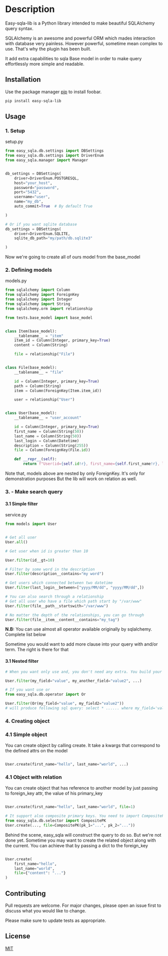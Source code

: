 # Description

Easy-sqla-lib is a Python library intended to make beautiful SQLAlchemy query syntax.

SQLAlchemy is an awesome and powerful ORM which mades interaction with database very painless. However powerful, sometime mean complex to use.
That's why the plugin has been built.

It add extra capabilities to sqla Base model in order to make query effortlessly more simple and readable.


## Installation

Use the package manager [pip](https://pip.pypa.io/en/stable/) to install foobar.

```bash
pip install easy-sqla-lib
```

## Usage
### 1. Setup 

setup.py
```python
from easy_sqla.db.settings import DBSettings
from easy_sqla.db.settings import DriverEnum
from easy_sqla.manager import Manager


db_settings = DBSettings(
    driver=DriverEnum.POSTGRESQL,
    host="your_host",
    password="password",
    port="5432",
    username="user",
    name="my_db",
    auto_commit=True  # By default True

)

# Or if you want sqlite database
db_settings = DBSettings(
    driver=DriverEnum.SQLITE,
    sqlite_db_path="my/path/db.sqlite3"

)

```

Now we're going to create all of ours model from the base_model

### 2. Defining models 
models.py
```python
from sqlalchemy import Column
from sqlalchemy import ForeignKey
from sqlalchemy import Integer
from sqlalchemy import String
from sqlalchemy.orm import relationship

from tests.base_model import base_model


class Item(base_model):
    __tablename__ = "item"
    item_id = Column(Integer, primary_key=True)
    content = Column(String)

    file = relationship("File")


class File(base_model):
    __tablename__ = "file"

    id = Column(Integer, primary_key=True)
    path = Column(String)
    item = Column(ForeignKey(Item.item_id))

    user = relationship("User")


class User(base_model):
    __tablename__ = "user_account"

    id = Column(Integer, primary_key=True)
    first_name = Column(String(50))
    last_name = Column(String(50))
    last_login = Column(Datetime)
    description = Column(String(255))
    file = Column(ForeignKey(File.id))

    def __repr__(self):
        return f"User(id={self.id!r}, first_name={self.first_name!r}, last_name={self.last_name!r})"

```
Note that, models above are nested by only ForeignKey. It's only for demonstration purposes
But the lib will work on relation as well.

### 3. - Make search query
#### 3.1 Simple filter
service.py
```python
from models import User


# Get all user
User.all()

# Get user when id is greater than 10

User.filter(id__gt=10)

# Filter by some word in the description
User.filter(description__contains="my word")

# Get users which connected between two datetime
User.filter(last_login__between=["yyyy/MM/dd", "yyyy/MM/dd",])

# You can also search through a relationship 
# Get all user who have a file which path start by "/var/www"
User.filter(file__path__startswith="/var/www")

# No matter the depth of the relationships, you can go through
User.filter(file__item__content__contains="my_tag")

```
**N.B:** You can use almost all operator available originally by sqlalchemy. Complete list below

Sometime you would want to add more clause into your query with and/or term. The right is there for that

#### 3.1  Nested filter
```python
# When you want only use and, you don't need any extra. You build your query in kwargs

User.filter(my_field="value", my_another_field="value2", ...)

# If you want use or
from easy_sqla.db.operator import Or

User.filter(Or(my_field="value", my_field2="value2"))
# will produce following sql query: select * ...... where my_field='value' or my_field2='value2'

```

### 4. Creating object 
### 4.1 Simple object
You can create object by calling create. It take a kwargs that correspond to the defined attrs on the model

```python

User.create(first_name="hello", last_name="world", ...)
```

### 4.1 Object with relation
You can create object that has reference to another model by just passing to foreign_key attr, the value of his primary_key
```python

User.create(first_name="hello", last_name="world", file=1)

# It support also composite primary keys. You need to import CompositePK from db.selector module
from easy_sqla.db.selector import CompositePK
User.create(..., file=CompositePK(pk_1="...", pk_2="..."))
```
Behind the scene, easy_sqla will construct the query to do so.
But we're not done yet. Sometime you may want to create the related object along with the current.
You can achieve that by passing a dict to the foreign_key

```python

User.create(
    first_name="hello", 
    last_name="world", 
    file={"content": "..."}
)
```
## Contributing

Pull requests are welcome. For major changes, please open an issue first
to discuss what you would like to change.

Please make sure to update tests as appropriate.

## License
[MIT](https://choosealicense.com/licenses/mit/)
